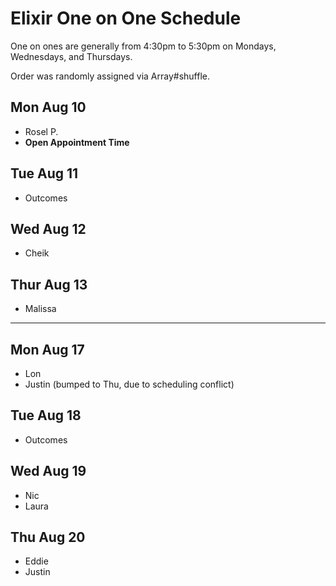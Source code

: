# Elixir One on One Schedule

One on ones are generally from 4:30pm to 5:30pm on Mondays, Wednesdays, and Thursdays.

Order was randomly assigned via Array#shuffle.

## Mon Aug 10

- Rosel P.
- **Open Appointment Time**

## Tue Aug 11

- Outcomes

## Wed Aug 12

- Cheik

## Thur Aug 13

- Malissa

---

## Mon Aug 17

- Lon
- Justin (bumped to Thu, due to scheduling conflict)

## Tue Aug 18

- Outcomes

## Wed Aug 19

- Nic
- Laura

## Thu Aug 20

- Eddie
- Justin
